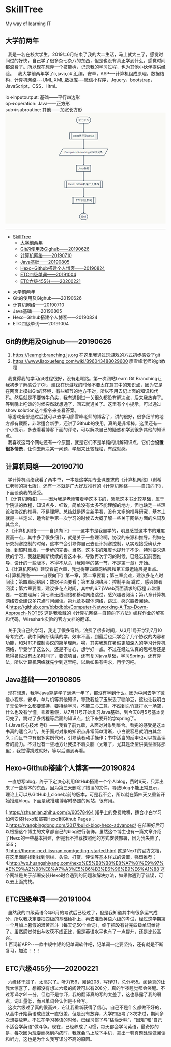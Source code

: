 ﻿# SkillTree

My way of learning IT
## 大学前两年
&nbsp;&nbsp;我是一名在校大学生，2019年6月结束了我的大二生活，马上就大三了，感觉时间过的好快，自己学了很多杂七杂八的东西，但是也没有真正学到什么，感觉时间都浪费了。所以现在想弄一个技能树，记录我的学习过程，也为其他小伙伴提供经验。
&nbsp;&nbsp;我大学前两年学了c,java,c#,汇编，安卓，ASP---计算机组成原理，数据结构，计算机网络---UML,XML,数据库---微信小程序，Jquery，bootstrap，JavaScript，CSS，Html。

io=>inputoutput: 基础——平行四边形<br/>
op=>operation: Java——正方形<br/>
sub=>subroutine: 其他——加宽长方形<br/>
![avatar](https://github.com/bbbdbbb/SkillTree/blob/master/img/st20191004_add_CET4.jpg)

---
   * [SkillTree]()
      * [大学前两年]()
      * [Git的使用及Gighub——20190626]()
      * [计算机网络——20190710]()
      * [Java基础——20190805]()
      * [Hexo+Github搭建个人博客——20190824]()
      * [ETC四级单词——20191004](ETC四级单词-20191004)
      * [ETC六级455分——20200221](ETC六级455分20200221) 

 - 大学前两年
 - Git的使用及Gighub——20190626
 - 计算机网络——20190710
 - Java基础——20190805
 - Hexo+Github搭建个人博客——20190824
 - ETC四级单词——20191004
    
 

## Git的使用及Gighub——20190626
 1. https://learngitbranching.js.org  在这里我通过玩游戏的方式初步感受了git
 2. https://www.liaoxuefeng.com/wiki/896043488029600 廖雪峰老师的git教程

&nbsp;&nbsp;我觉得我的学习git过程很好，没有走弯路。第一次网站Learn Git Branching让我初步了解感受了Git，建议在玩游戏的时候不要太在意其中的知识点，因为它是在网页上模拟Git的环境，有些细节的地方不对，所以不用去记上面的知识和代码。然后就是不要转牛角尖，我有遇到过一关很久都没有解决点，后来我放弃了。等到晚上吃饭的时候突然就想通了，回去就通关了。这里有个小提示，可以通过show solution这个指令来查看答案。<br/>
&nbsp;&nbsp;等游戏全部通过后就可以去学习廖雪峰老师的博客了，讲的很好，很多细节的地方都有截图，非常适合新手，还讲了Github的使用，真的是非常棒。这里还有一个小提示，多去看看博客下面的评论，可以解决自己的疑惑和学到很多其他的知识点。<br/>
&nbsp;&nbsp;我喜欢这两个网站还有一个原因，就是它们不是单纯的讲解知识点，它们会**设置很多情景**，让你去解决某一问题，学起来比较轻松，有成就感。

## 计算机网络——20190710
&nbsp;&nbsp;学计算机网络我看了两本书，一本是这学期专业课要求的《计算机网络》（谢希仁老师的第七版），还有一本就是广大好友推荐的《计算机网络———自顶向下》，下面谈谈我的感受。<br/>
1.《计算机网络》——因为我是老师带着学这本书的，感觉这本书比较基础，属于学院派的教程，知识点多，细致，简单没有太多不能理解的地方，但也缺乏一些理论和协议的推导，不易理解。总结就是适合新手看，没有太多的推导研究，基本上就是一些定义，适合新手第一次学习的时候去大概了解一些关于网络方面的名词及其含义。<br/>
2.《计算机网络———自顶向下》——这本书是我自学的，明显感觉这本书的难度要高一点，其中多了很多细节，就是关于一些理论啊，协议的来源和推导。列如在研究拥塞控制的时候，这本书会引导你自己去设计拥塞控制，从实现接受确认开始，到超时重发，一步步的完善。当然，这本书的难度也提升了不少，特别要求连续的学习，我就是断断续续的看这本书，导致再次学习的时候，已经忘记前面推导，设计的一些版本，不得不从头（我刚学的某一节，不是第一章）开始。<br/>
3.《计算机网络》建议看前六章，我觉得第四章网络层和第五章运输层是重点。《计算机网络———自顶向下》第一章，第二章要看；第三章变难，建议多花点时间读；第四章网络层：数据平面要看；第五章网络层：控制平面 跳过，感兴趣者阅读；第六章要看，建议多花点时间，其中的6.7节Web页面请求的历程 非常重要，一定要理解；第七章无线网络和移动网络跳过，感兴趣者阅读；第八章计算机网络安全建议多花点时间阅读。第九章多媒体网络，跳过，感兴趣者阅读。<br/>
4.https://github.com/bbbdbbb/Computer-Networking-A-Top-Down-Approach-NOTES  这是我收藏的《计算机网络－自顶向下方法》编程作业的解答和代码，Wireshark实验的官方文档的翻译。<br/>

&nbsp;&nbsp;关于我自己的学习，我走了很多弯路，浪费了很多时间，从3月1号开学到7月10号考完试，我中间断断续续的学，效率不高，到最后也只学会了几个协议的内容和功能，和对TCP控制协议的简单理解。唉，其实我想在暑假更加深入的学习计算机网络，毕竟学了这么久，还是不甘心，想学好一点。不过在经过认真的思考后还是觉得暑假没有太多时间了，要做项目，还有复习java基础，学习Spring，还有算法，所以计算机网络就先学到这里吧，以后如果有需求，再学习吧。<br/>

## Java基础——20190805
&nbsp;&nbsp;现在想想，我学Java算是学了满满一年了，都没有学到什么。因为中间去学了微信小程序，安卓，单片机等其他知识，导致我捡了玉米丢了咖啡豆，这也让我明白了无论学什么都要坚持，要持续学习，不能三心二意，不然到头竹篮打水一场空，什么也没有学懂。乘着暑假，从7月11号开始复习Java基础，到今天8月5号基本复习完了，跳过了多线程等后面的知识点，接下来要开始学spring了。<br/>
1.《Java核心技术 卷Ⅰ》——我看了前九章，从面对对象到集合。看完的感受是这本书真的适合入门，关于面对对象的知识点非常简单清晰，小白很容易就明白其含义；而且书中有很多实例代码，引导读者动手操作；书中适当的延申也可以提高读者的能力。不过也有一些地方让我摸不着头脑（太难了，尤其是泛型讲类型擦除那里），我觉得跳过就好，等以后遇到再看。

## Hexo+Github搭建个人博客——20190824
&nbsp;&nbsp;一直想写blog，终于下定决心利用GitHub搭建一个个人blog，费时6天，只弄出来了一些基本的东西。因为第三天删除了错误的文件，导致blog不能正常显示，理论上可以从GitHub上clone以前的版本，可是我不会，所以就在第四天又重新开始搭建blog。下面是我搭建博客时参照的网站，很有用。<br/><br/>
1.https://zhuanlan.zhihu.com/p/60578464 知乎上的免费教程，适合小白学习如何安装Hexo和部署Hexo到Github Pages；<br/>
2.https://yangbingdong.com/2017/build-blog-hexo-advanced/ 在部署好后可以根据这个博主的文章都自己的blog进行装饰。虽然这个博主也有一篇文章介绍了Hexo的一些基本搭建，但是我不推荐按照他的方式安装部署，因为我失败了，555；<br/>
3.http://theme-next.iissnan.com/getting-started.html 这是NexT的官方文档，在这里面能找到找到侧栏、头像、打赏、评论等基本样式的设置，强烈推荐；
4.http://wp.huangshiyang.com/hexo%E5%B8%B8%E8%A7%81%E9%97%AE%E9%A2%98%E8%A7%A3%E5%86%B3%E6%96%B9%E6%A1%88 这个网址是关于部署安装Hexo时会遇到的问题和解决办法，如果你遇到了错误，可以去上面找找。<br/>

## ETC四级单词——20191004
&nbsp;&nbsp;虽然我的四级英语今年6月的考试后已经过了，但是我知道其中有很多运气成分，所以我决定要把四级的基础给补上，再去准备英语六级的考试，经过这学期第一个月加上暑假的艰苦奋斗（每天记50个单词），终于把没有背完四级单词给背了。虽然感觉付出与收获不成正比，但是英语水平也有了一点提升，还是比较高兴。<br/>
1.百词斩APP--一款中规中矩的记单词软件吧，记单词一定要坚持，还有就是不断复习，加油！！！

## ETC六级455分——20200221
&nbsp;&nbsp;六级终于过了，太高兴了。听力156，阅读208，写译91，总分455。阅读真的让我太惊喜了，想都没有想过六级的阅读可以有208分，真的半夜睡觉都会笑醒。不过写译才91一分，但也不是惊吓，我的翻译真的写的太差了，这也暴露了我的弱点，词汇量低，而且单词会认但是不会写。<br/>
&nbsp;&nbsp;这次六级过了真的很高兴，它让我重新获得了信心，自己不是什么都做不好的，从高中开始英语成绩就一直很差，但是没有放弃，大学四级考了3次才过，期间多次想要放弃。不过在学习英语的时候，已经习惯了与“枯燥乏味”，“困难”和“自己不适合学英语”做斗争。现在，已经养成了习惯，每天都会学习英语，最奇妙的是，每次因为玩耍而感到内疚时，我就会马上放下手机，拿出一套真题处理做阅读和听力，这也是为什么我写译分不高的原因。
